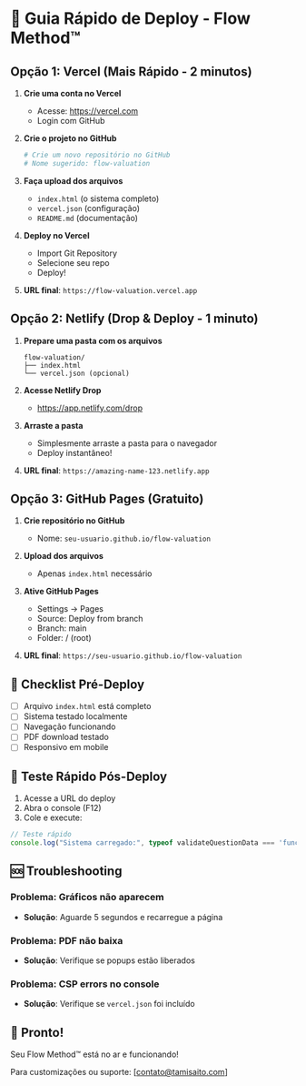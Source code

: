 # 🚀 Guia Rápido de Deploy - Flow Method™

## Opção 1: Vercel (Mais Rápido - 2 minutos)

1. **Crie uma conta no Vercel**
   - Acesse: https://vercel.com
   - Login com GitHub

2. **Crie o projeto no GitHub**
   ```bash
   # Crie um novo repositório no GitHub
   # Nome sugerido: flow-valuation
   ```

3. **Faça upload dos arquivos**
   - `index.html` (o sistema completo)
   - `vercel.json` (configuração)
   - `README.md` (documentação)

4. **Deploy no Vercel**
   - Import Git Repository
   - Selecione seu repo
   - Deploy!

5. **URL final**: `https://flow-valuation.vercel.app`

## Opção 2: Netlify (Drop & Deploy - 1 minuto)

1. **Prepare uma pasta com os arquivos**
   ```
   flow-valuation/
   ├── index.html
   └── vercel.json (opcional)
   ```

2. **Acesse Netlify Drop**
   - https://app.netlify.com/drop

3. **Arraste a pasta**
   - Simplesmente arraste a pasta para o navegador
   - Deploy instantâneo!

4. **URL final**: `https://amazing-name-123.netlify.app`

## Opção 3: GitHub Pages (Gratuito)

1. **Crie repositório no GitHub**
   - Nome: `seu-usuario.github.io/flow-valuation`

2. **Upload dos arquivos**
   - Apenas `index.html` necessário

3. **Ative GitHub Pages**
   - Settings → Pages
   - Source: Deploy from branch
   - Branch: main
   - Folder: / (root)

4. **URL final**: `https://seu-usuario.github.io/flow-valuation`

## 🏁 Checklist Pré-Deploy

- [ ] Arquivo `index.html` está completo
- [ ] Sistema testado localmente
- [ ] Navegação funcionando
- [ ] PDF download testado
- [ ] Responsivo em mobile

## 🧪 Teste Rápido Pós-Deploy

1. Acesse a URL do deploy
2. Abra o console (F12)
3. Cole e execute:

```javascript
// Teste rápido
console.log("Sistema carregado:", typeof validateQuestionData === 'function');
```

## 🆘 Troubleshooting

### Problema: Gráficos não aparecem
- **Solução**: Aguarde 5 segundos e recarregue a página

### Problema: PDF não baixa
- **Solução**: Verifique se popups estão liberados

### Problema: CSP errors no console
- **Solução**: Verifique se `vercel.json` foi incluído

## 🎉 Pronto!

Seu Flow Method™ está no ar e funcionando!

Para customizações ou suporte: [contato@tamisaito.com]